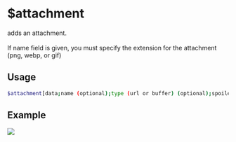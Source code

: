 # $attachment

adds an attachment.\
\
If name field is given, you must specify the extension for the attachment (png, webp, or gif)

## Usage

```bash
$attachment[data;name (optional);type (url or buffer) (optional);spoiler (yes/no, default is no) (optional)]
```

## Example
![](https://i.imgur.com/ZoePBlD.png)